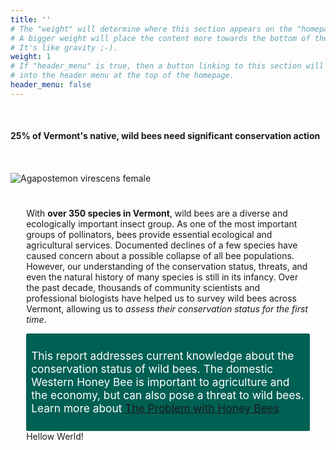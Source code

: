 ```yaml
---
title: ''
# The "weight" will determine where this section appears on the "homepage".
# A bigger weight will place the content more towards the bottom of the page.
# It's like gravity ;-).
weight: 1
# If "header_menu" is true, then a button linking to this section will be placed
# into the header menu at the top of the homepage.
header_menu: false
---
```

<br>

<div class="lead"><h4> 25% of Vermont's native, wild bees need significant conservation action </h4>
</div>

<div class="doubleColumn">

<div style="margin: 10% auto auto auto"> <img alt="Agapostemon virescens female" src="https://stateofbees.vtatlasoflife.org/images/Agapostemon virescens female.jpg" style="margin: 0px; vertical-align: middle;"> </div>

<div style="padding: 5%">

With <b>over 350 species in Vermont</b>, wild bees are a diverse and ecologically important insect group. As one of the most important groups of pollinators, bees provide essential ecological and agricultural services. Documented declines of a few species have caused concern about a possible collapse of all bee populations. However, our understanding of the conservation status, threats, and even the natural history of many species is still in its infancy. Over the past decade, thousands of community scientists and professional biologists have helped us to survey wild bees across Vermont, allowing us to <i>assess their conservation status for the first time</i>. 

<div style="padding: 8px; background-color: rgb(0, 96, 84); border-radius: 2.5px 2.5px 2.5px 2.5px;">
<p style="font-size: 13pt; color: white">This report addresses current knowledge about the conservation status of wild bees. The domestic Western Honey Bee is important to agriculture and the economy, but can also pose a threat to wild bees. Learn more about<a href="https://www.scientificamerican.com/article/the-problem-with-honey-bees/" target="blank_"><u> The Problem with Honey Bees</u></a></p>
<div>

</div>
</div>
  
<div>
  Hellow Werld!
  </div>



